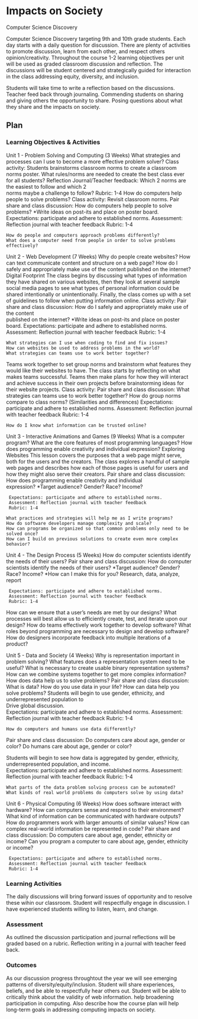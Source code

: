 # Impacts on Society

Computer Science Discovery

Computer Science Discovery targeting 9th and 10th grade students. Each day starts with a daily question for discussion. There are plenty of activities to promote discussion, learn from each other, and respect others opinion/creativity. Throughout the course 1-2 learning objectives per unit will be used as graded classroom discussion and reflection. The discussions will be student centered and strategically guided for  interaction in the class addressing equity, diversity, and inclusion.

Students will take time to write a reflection based on the discussions. Teacher feed back through journaling. Commending students on sharing and giving others the opportunity to share. Posing questions about what they share and the impacts on society.


## Plan

### Learning Objectives & Activities

Unit 1 - Problem Solving and Computing (3 Weeks)
	What strategies and processes can I use to become a more effective problem solver?
Class activity:
     Students brainstorms classroom norms to create a classroom norms poster.
	What rules/norms are needed to create the best class ever for all students?
    Reflection Journal/Teacher feedback: Which 2 norms are the easiest to follow and which 2   
    norms maybe a challenge to follow? 
    Rubric: 1-4
	How do computers help people to solve problems?
Class activity:
     Revisit classroom norms.
     Pair share and class discussion: How do computers help people to solve problems?
                       *Write ideas on post-its and place on poster board.
     Expectations: participate and adhere to established norms.
     Assessment: Reflection journal with teacher feedback
    Rubric: 1-4

	How do people and computers approach problems differently?
	What does a computer need from people in order to solve problems effectively?
	
Unit 2 - Web Development (7 Weeks)
	Why do people create websites?
	How can text communicate content and structure on a web page?
	How do I safely and appropriately make use of the content published on the internet?
Digital Footprint
The class begins by discussing what types of information they have shared on various websites, then they look at several sample social media pages to see what types of personal information could be shared intentionally or unintentionally. Finally, the class comes up with a set of guidelines to follow when putting information online.
 Class activity:
     Pair share and class discussion: How do I safely and appropriately make use of the content   
              published on the internet?
                       *Write ideas on post-its and place on poster board.
     Expectations: participate and adhere to established norms.
     Assessment: Reflection journal with teacher feedback
    Rubric: 1-4

	What strategies can I use when coding to find and fix issues?
	How can websites be used to address problems in the world?
	What strategies can teams use to work better together?
Teams work together to set group norms and brainstorm what features they would like their websites to have. The class starts by reflecting on what makes teams successful. Teams then make plans for how they will interact and achieve success in their own projects before brainstorming ideas for their website projects.
Class activity:
     Pair share and class discussion: What strategies can teams use to work better together?
                                                          How do group norms compare to class norms?
                                                            (Similarities and differences)
     Expectations: participate and adhere to established norms.
     Assessment: Reflection journal with teacher feedback
     Rubric: 1-4


	How do I know what information can be trusted online?

Unit 3 - Interactive Animations and Games (9 Weeks)
	What is a computer program?
	What are the core features of most programming languages?
	How does programming enable creativity and individual expression?
Exploring Websites
This lesson covers the purposes that a web page might serve, both for the users and the creators. The class explores a handful of sample web pages and describes how each of those pages is useful for users and how they might also serve their creators.
     Pair share and class discussion: How does programming enable creativity and individual   
    expression?
            *Target audience? Gender? Race? Income?
                                                          
     Expectations: participate and adhere to established norms.
     Assessment: Reflection journal with teacher feedback
     Rubric: 1-4

	What practices and strategies will help me as I write programs?
	How do software developers manage complexity and scale?
	How can programs be organized so that common problems only need to be solved once?
	How can I build on previous solutions to create even more complex behavior?

Unit 4 - The Design Process (5 Weeks)
	How do computer scientists identify the needs of their users?
        Pair share and class discussion: How do computer scientists identify the needs of their users?
            *Target audience? Gender? Race? Income?
            *How can I make this for you?
	          Research, data, analyze, report
                                                          
     Expectations: participate and adhere to established norms.
     Assessment: Reflection journal with teacher feedback
     Rubric: 1-4

How can we ensure that a user’s needs are met by our designs?
	What processes will best allow us to efficiently create, test, and iterate upon our design?
	How do teams effectively work together to develop software?
	What roles beyond programming are necessary to design and develop software?
	How do designers incorporate feedback into multiple iterations of a product?

Unit 5 - Data and Society (4 Weeks)
	Why is representation important in problem solving?
	What features does a representation system need to be useful?
	What is necessary to create usable binary representation systems?
	How can we combine systems together to get more complex information?
	How does data help us to solve problems?
        Pair share and class discussion: 
What is data?
How do you use data in your life?
How can data help you solve problems?
 Students will begin to use gender, ethnicity, and underrepresented population to   
  Drive global discussion.                                                    
     Expectations: participate and adhere to established norms.
     Assessment: Reflection journal with teacher feedback
     Rubric: 1-4

	How do computers and humans use data differently?
Pair share and class discussion: 
Do computers care about age, gender or color?
Do humans care about age, gender or color?

Students will begin to see how data is aggregated by gender, ethnicity, underrepresented population, and income.                                                         
     Expectations: participate and adhere to established norms.
     Assessment: Reflection journal with teacher feedback
     Rubric: 1-4

	What parts of the data problem solving process can be automated?
	What kinds of real world problems do computers solve by using data?

Unit 6 - Physical Computing (6 Weeks)
	How does software interact with hardware?
	How can computers sense and respond to their environment?
	What kind of information can be communicated with hardware outputs?
	How do programmers work with larger amounts of similar values?
	How can complex real-world information be represented in code?
	Pair share and class discussion: 
   Do computers care about age, gender, ethnicity or income?
   Can you program a computer to care about age, gender, ethnicity or income?

     Expectations: participate and adhere to established norms.
     Assessment: Reflection journal with teacher feedback
     Rubric: 1-4




### Learning Activities

The daily discussions will bring forward issues of  opportunity and to resolve these wihin our classroom.  Student will respectfully engage in discussion. I have experienced students willing to listen, learn, and change. 

### Assessment

As outlined the discussion participation and journal reflections will be graded based on a rubric. Reflection writing in a journal with teacher feed back.

### Outcomes

As our discussion progress throughtout the year we will see emerging patterns of diversity/equity/inclusion.  Student will share experiences, beliefs, and be able to respectfully hear others out. Student will be able to critically think about the validity of web information.  help broadening participation in computing. Also describe how the course plan will help long-term goals in addressing computing impacts on society.
